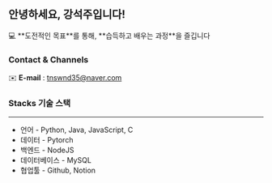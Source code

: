 ## 안녕하세요, 강석주입니다!

<aside>
💻 **도전적인 목표**를 통해, **습득하고 배우는 과정**을 즐깁니다

</aside>

### Contact & Channels

✉️ **E-mail** : tnswnd35@naver.com

### Stacks 기술 스택

---

- 언어 - Python, Java, JavaScript, C
- 데이터 - Pytorch
- 백엔드 - NodeJS
- 데이터베이스 - MySQL
- 협업툴 - Github, Notion
